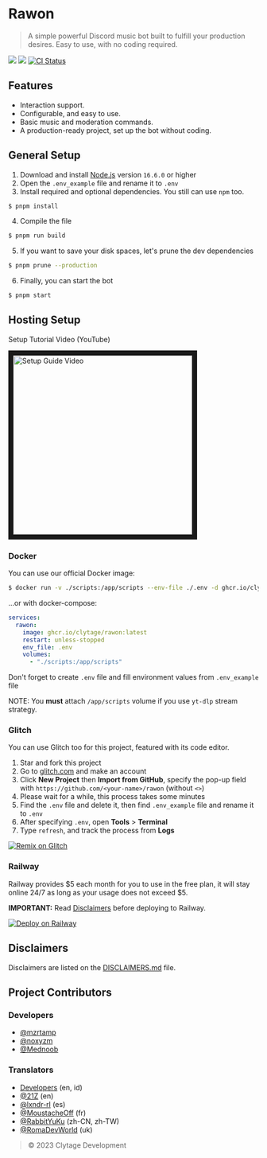 # Rawon

> A simple powerful Discord music bot built to fulfill your production desires. Easy to use, with no coding required.

<a href="https://discord.com/oauth2/authorize?client_id=999162626036740138&permissions=53857345&scope=bot"><img src="https://img.shields.io/static/v1?label=Invite%20Me&message=Rawon%232575&plastic&color=5865F2&logo=discord"></a>
<img src="https://badgen.net/badge/icon/typescript?icon=typescript&label">
<a href="https://github.com/clytage/rawon/actions?query=workflow%3A%22Lint+code+and+compile+setup+script%22"><img src="https://github.com/clytage/rawon/workflows/Lint%20code%20and%20compile%20setup%20script/badge.svg" alt="CI Status" /></a>

## Features
- Interaction support.
- Configurable, and easy to use.
- Basic music and moderation commands.
- A production-ready project, set up the bot without coding.

## General Setup
1. Download and install [Node.js](https://nodejs.org) version `16.6.0` or higher
2. Open the `.env_example` file and rename it to `.env`
3. Install required and optional dependencies. You still can use `npm` too.
```sh
$ pnpm install
```
4. Compile the file
```sh
$ pnpm run build
```
5. If you want to save your disk spaces, let's prune the dev dependencies
```sh
$ pnpm prune --production
```
6. Finally, you can start the bot
```sh
$ pnpm start
```

## Hosting Setup

Setup Tutorial Video (YouTube)

<a href="http://www.youtube.com/watch?feature=player_embedded&v=9csIDZYpaJM" target="_blank">
 <img src="http://img.youtube.com/vi/9csIDZYpaJM/0.jpg" alt="Setup Guide Video" width="360" border="10" />
</a>

### Docker
You can use our official Docker image:
```bash
$ docker run -v ./scripts:/app/scripts --env-file ./.env -d ghcr.io/clytage/rawon:latest 
```

...or with docker-compose:
```yml
services:
  rawon:
    image: ghcr.io/clytage/rawon:latest
    restart: unless-stopped
    env_file: .env
    volumes:
      - "./scripts:/app/scripts"
```

Don't forget to create `.env` file and fill environment values from `.env_example` file

NOTE: You **must** attach `/app/scripts` volume if you use `yt-dlp` stream strategy.

### Glitch
You can use Glitch too for this project, featured with its code editor.

1. Star and fork this project
2. Go to [glitch.com](https://glitch.com) and make an account
3. Click **New Project** then **Import from GitHub**, specify the pop-up field with `https://github.com/<your-name>/rawon` (without `<>`)
4. Please wait for a while, this process takes some minutes
5. Find the `.env` file and delete it, then find `.env_example` file and rename it to `.env`
6. After specifying `.env`, open **Tools** > **Terminal**
7. Type `refresh`, and track the process from **Logs**

<a href="https://glitch.com/edit/#!/import/github/clytage/rawon"><img src="https://cdn.glitch.com/2703baf2-b643-4da7-ab91-7ee2a2d00b5b%2Fremix-button.svg" alt="Remix on Glitch"></a>

### Railway
Railway provides $5 each month for you to use in the free plan, it will stay online 24/7 as long as your usage does not exceed $5.

**IMPORTANT:** Read [Disclaimers](./DISCLAIMERS.md) before deploying to Railway.

<a href="https://railway.app/new/template/PVZDzd?referralCode=TiaraR"><img src="https://railway.app/button.svg" alt="Deploy on Railway"
 /></a>
 
## Disclaimers
Disclaimers are listed on the [DISCLAIMERS.md](./DISCLAIMERS.md) file.

## Project Contributors

### Developers
- [@mzrtamp](https://github.com/mzrtamp)
- [@noxyzm](https://github.com/noxyzm)
- [@Mednoob](https://github.com/Mednoob)

### Translators
- [Developers](#developers) (en, id)
- [@21Z](https://github.com/21Z) (en)
- [@lxndr-rl](https://github.com/lxndr-rl) (es)
- [@MoustacheOff](https://github.com/MoustacheOff) (fr)
- [@RabbitYuKu](https://github.com/RabbitYuKu) (zh-CN, zh-TW)
- [@RomaDevWorld](https://github.com/RomaDevWorld) (uk)

> © 2023 Clytage Development
